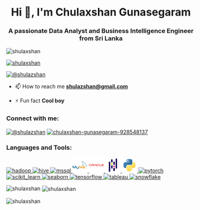 <h1 align="center">Hi 👋, I'm Chulaxshan Gunasegaram</h1>
<h3 align="center">A passionate Data Analyst and Business Intelligence Engineer from Sri Lanka</h3>

<p align="left"> <img src="https://komarev.com/ghpvc/?username=shulaxshan&label=Profile%20views&color=0e75b6&style=flat" alt="shulaxshan" /> </p>

<p align="left"> <a href="https://github.com/ryo-ma/github-profile-trophy"><img src="https://github-profile-trophy.vercel.app/?username=shulaxshan" alt="shulaxshan" /></a> </p>

<p align="left"> <a href="https://twitter.com/@shulazshan" target="blank"><img src="https://img.shields.io/twitter/follow/@shulazshan?logo=twitter&style=for-the-badge" alt="@shulazshan" /></a> </p>

- 📫 How to reach me **shulazshan@gmail.com**

- ⚡ Fun fact **Cool boy**

<h3 align="left">Connect with me:</h3>
<p align="left">
<a href="https://twitter.com/@shulazshan" target="blank"><img align="center" src="https://raw.githubusercontent.com/rahuldkjain/github-profile-readme-generator/master/src/images/icons/Social/twitter.svg" alt="@shulazshan" height="30" width="40" /></a>
<a href="https://linkedin.com/in/chulaxshan-gunasegaram-928548137" target="blank"><img align="center" src="https://raw.githubusercontent.com/rahuldkjain/github-profile-readme-generator/master/src/images/icons/Social/linked-in-alt.svg" alt="chulaxshan-gunasegaram-928548137" height="30" width="40" /></a>
</p>

<h3 align="left">Languages and Tools:</h3>
<p align="left"> <a href="https://hadoop.apache.org/" target="_blank" rel="noreferrer"> <img src="https://www.vectorlogo.zone/logos/apache_hadoop/apache_hadoop-icon.svg" alt="hadoop" width="40" height="40"/> </a> <a href="https://hive.apache.org/" target="_blank" rel="noreferrer"> <img src="https://www.vectorlogo.zone/logos/apache_hive/apache_hive-icon.svg" alt="hive" width="40" height="40"/> </a> <a href="https://www.microsoft.com/en-us/sql-server" target="_blank" rel="noreferrer"> <img src="https://www.svgrepo.com/show/303229/microsoft-sql-server-logo.svg" alt="mssql" width="40" height="40"/> </a> <a href="https://www.mysql.com/" target="_blank" rel="noreferrer"> <img src="https://raw.githubusercontent.com/devicons/devicon/master/icons/mysql/mysql-original-wordmark.svg" alt="mysql" width="40" height="40"/> </a> <a href="https://www.oracle.com/" target="_blank" rel="noreferrer"> <img src="https://raw.githubusercontent.com/devicons/devicon/master/icons/oracle/oracle-original.svg" alt="oracle" width="40" height="40"/> </a> <a href="https://pandas.pydata.org/" target="_blank" rel="noreferrer"> <img src="https://raw.githubusercontent.com/devicons/devicon/2ae2a900d2f041da66e950e4d48052658d850630/icons/pandas/pandas-original.svg" alt="pandas" width="40" height="40"/> </a> <a href="https://www.python.org" target="_blank" rel="noreferrer"> <img src="https://raw.githubusercontent.com/devicons/devicon/master/icons/python/python-original.svg" alt="python" width="40" height="40"/> </a> <a href="https://pytorch.org/" target="_blank" rel="noreferrer"> <img src="https://www.vectorlogo.zone/logos/pytorch/pytorch-icon.svg" alt="pytorch" width="40" height="40"/> </a> <a href="https://scikit-learn.org/" target="_blank" rel="noreferrer"> <img src="https://upload.wikimedia.org/wikipedia/commons/0/05/Scikit_learn_logo_small.svg" alt="scikit_learn" width="40" height="40"/> </a> <a href="https://seaborn.pydata.org/" target="_blank" rel="noreferrer"> <img src="https://seaborn.pydata.org/_images/logo-mark-lightbg.svg" alt="seaborn" width="40" height="40"/> </a> <a href="https://www.tensorflow.org" target="_blank" rel="noreferrer"> <img src="https://www.vectorlogo.zone/logos/tensorflow/tensorflow-icon.svg" alt="tensorflow" width="40" height="40"/> </a> <a href="https://gamefantasy.co.in/wp-content/uploads/2022/07/Tableau-Logo-for-website.jpeg" target="_blank" rel="noreferrer"> <img src="https://gamefantasy.co.in/wp-content/uploads/2022/07/Tableau-Logo-for-website.jpeg" alt="tableau" width="70" height="70"/> </a> <a href="https://static.vecteezy.com/system/resources/previews/001/194/635/original/snowflake-png.png" target="_blank" rel="noreferrer"> <img src="https://static.vecteezy.com/system/resources/previews/001/194/635/original/snowflake-png.png" alt="snowflake" width="50" height="50"/> </a> </p>

<p><img align="left" src="https://github-readme-stats.vercel.app/api/top-langs?username=shulaxshan&show_icons=true&locale=en&layout=compact" alt="shulaxshan" /></p>

<p>&nbsp;<img align="center" src="https://github-readme-stats.vercel.app/api?username=shulaxshan&show_icons=true&locale=en" alt="shulaxshan" /></p>

<p><img align="center" src="https://github-readme-streak-stats.herokuapp.com/?user=shulaxshan&" alt="shulaxshan" /></p>
